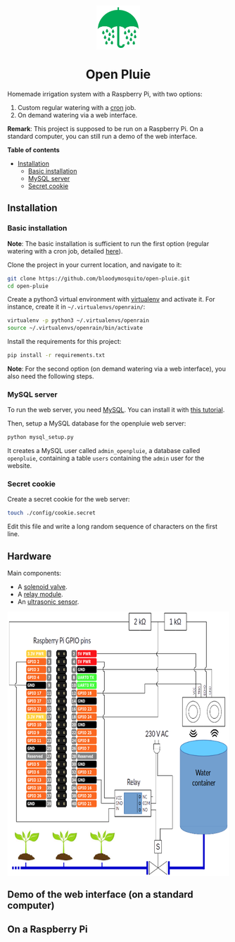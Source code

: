 <p align="center">
   <img src="./static/images/logo.png" width="100" height="100" align="center">
</p>
<h1 align="center">Open Pluie</h1>

Homemade irrigation system with a Raspberry Pi, with two options:
<ol>
   <li> Custom regular watering with a <a href="https://en.wikipedia.org/wiki/Cron">cron</a> job.
   <li> On demand watering via a web interface.
</ol>


**Remark**: This project is supposed to be run on a Raspberry Pi. On a standard computer, you can still run a demo of the web interface.


**Table of contents**

- [Installation](#Installation)
   - [Basic installation](#basic-installation)
   - [MySQL server](#mysql-server)
   - [Secret cookie](#secret-cookie)




## Installation

### Basic installation

**Note**: The basic installation is sufficient to run the first option (regular watering with a cron job, detailed [here](#TODO)).

Clone the project in your current location, and navigate to it:
```bash
git clone https://github.com/bloodymosquito/open-pluie.git
cd open-pluie
```

Create a python3 virtual environment with [virtualenv](https://pypi.org/project/virtualenv/) and activate it. For instance, create it in `~/.virtualenvs/openrain/`:
```bash
virtualenv -p python3 ~/.virtualenvs/openrain
source ~/.virtualenvs/openrain/bin/activate
```

Install the requirements for this project:
```bash
pip install -r requirements.txt
```

**Note**: For the second option (on demand watering via a web interface), you also need the following steps.


### MySQL server

To run the web server, you need [MySQL](https://dev.mysql.com/doc/refman/8.0/en/installing.html). You can install it with [this tutorial](https://support.rackspace.com/how-to/installing-mysql-server-on-ubuntu/).

Then, setup a MySQL database for the openpluie web server:
```bash
python mysql_setup.py
```
It creates a MySQL user called `admin_openpluie`, a database called `openpluie`, containing a table `users` containing the `admin` user for the website.

### Secret cookie

Create a secret cookie for the web server:
```bash
touch ./config/cookie.secret
```

Edit this file and write a long random sequence of characters on the first line.



## Hardware

Main components:

- A [solenoid valve](https://www.amazon.com/d/Electronic-Drums/2W-200-20-AC220V-4inch-Electric-Solenoid/B073LS9QPX).
- A [relay module](https://www.amazon.com/JBtek-Channel-Module-Arduino-Raspberry/dp/B00KTELP3I?ref_=fsclp_pl_dp_1).
- An [ultrasonic sensor](https://www.amazon.com/SainSmart-HC-SR04-Ranging-Detector-Distance/dp/B004U8TOE6/ref=sr_1_5?keywords=hcsr04&qid=1556912786&s=gateway&sr=8-5).

<img src="./static/images/schema.png" width="750" height="600" align="center" />

## Demo of the web interface (on a standard computer)

## On a Raspberry Pi
